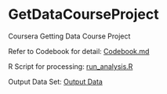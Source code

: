 GetDataCourseProject
====================

Coursera Getting Data Course Project

Refer to Codebook for detail: [Codebook.md](../blob/master/Codebook.md)

R Script for processing: [run_analysis.R](../blob/master/run_analysis.R)

Output Data Set: [Output Data](../blob/master/GetDataCourseProject.txt)



